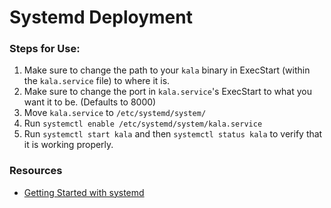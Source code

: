 # Systemd Deployment

### Steps for Use:

1. Make sure to change the path to your `kala` binary in ExecStart (within the `kala.service` file) to where it is.
1. Make sure to change the port in `kala.service`'s ExecStart to what you want it to be. (Defaults to 8000)
1. Move `kala.service` to `/etc/systemd/system/`
1. Run `systemctl enable /etc/systemd/system/kala.service`
1. Run `systemctl start kala` and then `systemctl status kala` to verify that it is working properly.


### Resources

* [Getting Started with systemd](https://coreos.com/docs/launching-containers/launching/getting-started-with-systemd/)

